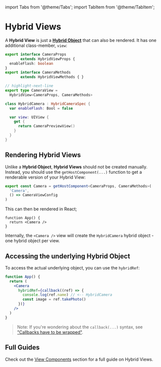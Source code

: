 ---
---

import Tabs from '@theme/Tabs';
import TabItem from '@theme/TabItem';

# Hybrid Views

A **Hybrid View** is just a [**Hybrid Object**](hybrid-objects) that can also be rendered.
It has one additional class-member, `view`:

<div className="side-by-side-container">
<div className="side-by-side-block">

```ts title="Camera.nitro.ts"
export interface CameraProps
       extends HybridViewProps {
  enableFlash: boolean
}
export interface CameraMethods
       extends HybridViewMethods { }

// highlight-next-line
export type CameraView =
  HybridView<CameraProps, CameraMethods>
```

</div>
<div className="side-by-side-block">

```swift title="HybridCamera.swift"
class HybridCamera : HybridCameraSpec {
  var enableFlash: Bool = false

  var view: UIView {
    get {
      return CameraPreviewView()
    }
  }
}
```

</div>
</div>

## Rendering Hybrid Views

Unlike a **Hybrid Object**, **Hybrid Views** should not be created manually. Instead, you should use the `getHostComponent(...)` function to get a renderable version of your Hybrid View:

```ts
export const Camera = getHostComponent<CameraProps, CameraMethods>(
  'Camera',
  () => CameraViewConfig
)
```

This can then be rendered in React;

```tsx
function App() {
  return <Camera />
}
```

Internally, the `<Camera />` view will create the `HybridCamera` hybrid object - one hybrid object per view.

## Accessing the underlying Hybrid Object

To access the actual underlying object, you can use the `hybridRef`:

```jsx
function App() {
  return (
    <Camera
      hybridRef={callback((ref) => {
        console.log(ref.name) // <-- HybridCamera
        const image = ref.takePhoto()
      })}
    />
  )
}
```

> Note: If you're wondering about the `callback(...)` syntax, see ["Callbacks have to be wrapped"](view-components#callbacks-have-to-be-wrapped).

## Full Guides

Check out the [View Components](view-components) section for a full guide on Hybrid Views.
